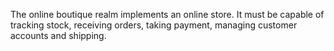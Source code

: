 The online boutique realm implements an online store. It must be capable of tracking stock, receiving orders, 
taking payment, managing customer accounts and shipping. 